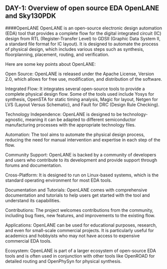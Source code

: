 ## DAY-1: Overview of open source EDA OpenLANE and Sky130PDK

####OpenLANE
OpenLANE is an open-source electronic design automation (EDA) tool that provides a complete flow for the digital integrated circuit (IC) design from RTL (Register-Transfer Level) to GDSII (Graphic Data System II, a standard file format for IC layout). It is designed to automate the process of physical design, which includes various steps such as synthesis, floorplanning, placement, routing, and verification.

Here are some key points about OpenLANE:

Open Source: OpenLANE is released under the Apache License, Version 2.0, which allows for free use, modification, and distribution of the software.

Integrated Flow: It integrates several open-source tools to provide a complete physical design flow. Some of the tools used include Yosys for synthesis, OpenSTA for static timing analysis, Magic for layout, Netgen for LVS (Layout Versus Schematic), and Fault for DRC (Design Rule Checking).

Technology Independence: OpenLANE is designed to be technology-agnostic, meaning it can be adapted to different semiconductor manufacturing processes with the appropriate technology files.

Automation: The tool aims to automate the physical design process, reducing the need for manual intervention and expertise in each step of the flow.

Community Support: OpenLANE is backed by a community of developers and users who contribute to its development and provide support through forums and documentation.

Cross-Platform: It is designed to run on Linux-based systems, which is the standard operating environment for most EDA tools.

Documentation and Tutorials: OpenLANE comes with comprehensive documentation and tutorials to help users get started with the tool and understand its capabilities.

Contributions: The project welcomes contributions from the community, including bug fixes, new features, and improvements to the existing flow.

Applications: OpenLANE can be used for educational purposes, research, and even for small-scale commercial projects. It is particularly useful for academics and hobbyists who may not have access to expensive commercial EDA tools.

Ecosystem: OpenLANE is part of a larger ecosystem of open-source EDA tools and is often used in conjunction with other tools like OpenROAD for detailed routing and OpenPhySyn for physical synthesis.
